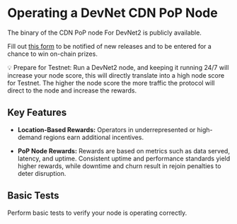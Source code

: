 # Operating a DevNet CDN PoP Node

The binary of the CDN PoP node For DevNet2 is publicly available.

Fill out [this form](https://docs.google.com/forms/d/e/1FAIpQLScbxN1qlstpbyU55K5I1UPufzfwshcv7uRJG6aLZQDk52ma0w/viewform) to be notified of new releases and to be entered for a chance to win on-chain prizes.

💡 Prepare for Testnet: Run a DevNet2 node, and keeping it running 24/7 will increase your node score, this will directly translate into a high node score for Testnet. The higher the node score the more traffic the protocol will direct to the node and increase the rewards.

## Key Features

- **Location-Based Rewards:** Operators in underrepresented or high-demand regions earn additional incentives.

- **PoP Node Rewards:** Rewards are based on metrics such as data served, latency, and uptime. Consistent uptime and performance standards yield higher rewards, while downtime and churn result in rejoin penalties to deter disruption.

## Basic Tests

Perform basic tests to verify your node is operating correctly.